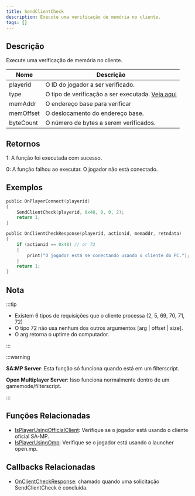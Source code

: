 ```yaml
---
title: SendClientCheck
description: Execute uma verificação de memória no cliente.
tags: []
---
```


## Descrição

Execute uma verificação de memória no cliente.


| Nome            | Descrição                              |
| --------------- | -------------------------------------- |
| playerid        | O ID do jogador a ser verificado.      |
| type            | O tipo de verificação a ser executada. [Veja aqui](../resources/opcodes)|
| memAddr         | O endereço base para verificar         |
| memOffset       | O deslocamento do endereço base.       |
| byteCount       | O número de bytes a serem verificados. |


## Retornos

1: A função foi executada com sucesso.

0: A função falhou ao executar. O jogador não está conectado.

## Exemplos

```c
public OnPlayerConnect(playerid)
{
    SendClientCheck(playerid, 0x48, 0, 0, 2);
    return 1;
}

public OnClientCheckResponse(playerid, actionid, memaddr, retndata)
{
    if (actionid == 0x48) // or 72
    {
        print("O jogador está se conectando usando o cliente do PC.");
    }
    return 1;
}
```

## Nota

:::tip

- Existem 6 tipos de requisições que o cliente processa (2, 5, 69, 70, 71, 72)
- O tipo 72 não usa nenhum dos outros argumentos [arg | offset | size].
- O arg retorna o uptime do computador.

:::

:::warning

**SA:MP Server**: Esta função só funciona quando está em um filterscript.

**Open Multiplayer Server**: Isso funciona normalmente dentro de um gamemode/filterscript. 

:::

## Funções Relacionadas

- [IsPlayerUsingOfficialClient](IsPlayerUsingOfficialClient): Verifique se o jogador está usando o cliente oficial SA-MP.
- [IsPlayerUsingOmp](IsPlayerUsingOmp): Verifique se o jogador está usando o launcher open.mp.

## Callbacks Relacionadas

- [OnClientCheckResponse](../callbacks/OnClientCheckResponse): chamado quando uma solicitação SendClientCheck é concluída.
